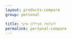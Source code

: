 ```yaml
---
layout: products-compare
group: personal

title: השוואת סטיילינג אישי
permalink: personal-compare
---
```

